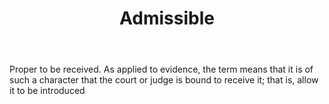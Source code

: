 ---
title: Admissible
letter: A
permalink: "/definitions/admissible.html"
body: Proper to be received. As applied to evidence, the term means that it is of
  such a character that the court or judge is bound to receive it; that is, allow
  it to be introduced
published_at: '2018-07-07'
layout: post
---